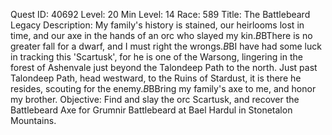 Quest ID: 40692
Level: 20
Min Level: 14
Race: 589
Title: The Battlebeard Legacy
Description: My family's history is stained, our heirlooms lost in time, and our axe in the hands of an orc who slayed my kin.$B$BThere is no greater fall for a dwarf, and I must right the wrongs.$B$BI have had some luck in tracking this 'Scartusk', for he is one of the Warsong, lingering in the forest of Ashenvale just beyond the Talondeep Path to the north. Just past Talondeep Path, head westward, to the Ruins of Stardust, it is there he resides, scouting for the enemy.$B$BBring my family's axe to me, and honor my brother.
Objective: Find and slay the orc Scartusk, and recover the Battlebeard Axe for Grumnir Battlebeard at Bael Hardul in Stonetalon Mountains.
